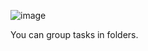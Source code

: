 ![image](https://user-images.githubusercontent.com/87216333/224480222-a8eb9c8f-befe-4b59-b5f9-fb329662d6cc.png)

You can group tasks in folders.
